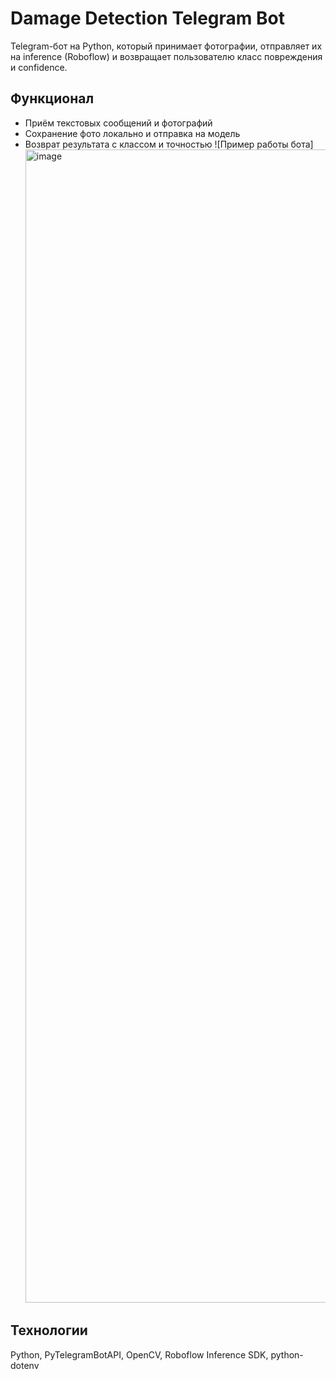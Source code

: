 
# Damage Detection Telegram Bot

Telegram-бот на Python, который принимает фотографии, отправляет их на inference (Roboflow) и возвращает пользователю класс повреждения и confidence.

## Функционал
- Приём текстовых сообщений и фотографий
- Сохранение фото локально и отправка на модель
- Возврат результата с классом и точностью
![Пример работы бота]<img width="1547" height="1845" alt="image" src="https://github.com/user-attachments/assets/8ae85587-e81d-4a68-8909-3babc82799dd" />

## Технологии
Python, PyTelegramBotAPI, OpenCV, Roboflow Inference SDK, python-dotenv


